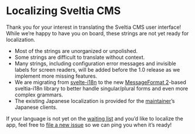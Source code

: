 # Localizing Sveltia CMS

Thank you for your interest in translating the Sveltia CMS user interface! While we’re happy to have you on board, these strings are not yet ready for localization.

- Most of the strings are unorganized or unpolished.
- Some strings are difficult to translate without context.
- Many strings, including configuration error messages and invisible labels for screen readers, will be added before the 1.0 release as we implement more missing features.
- We are migrating from [svelte-i18n](https://github.com/kaisermann/svelte-i18n) to the new [MessageFormat 2](https://github.com/unicode-org/message-format-wg)-based sveltia-i18n library to better handle singular/plural forms and even more complex grammars.
- The existing Japanese localization is provided for the [maintainer](https://github.com/kyoshino)’s Japanese clients.

If your language is not yet on the [waiting list](https://github.com/sveltia/sveltia-cms/labels/l10n) and you’d like to localize the app, feel free to [file a new issue](https://github.com/sveltia/sveltia-cms/issues/new?labels=l10n) so we can ping you when it’s ready!
